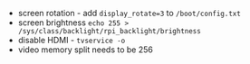 * screen rotation - add `display_rotate=3` to `/boot/config.txt`
* screen brightness `echo 255 > /sys/class/backlight/rpi_backlight/brightness`
* disable HDMI - `tvservice -o`
* video memory split needs to be 256
